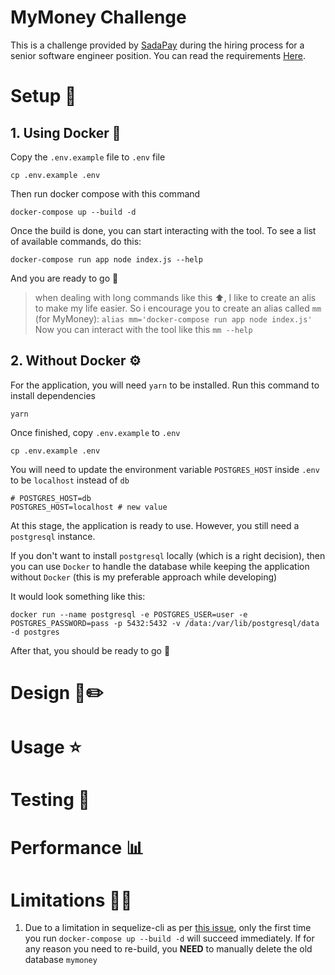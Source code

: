 # MyMoney Challenge

This is a challenge provided by [SadaPay](https://sadapay.pk/) during the hiring process for a senior software engineer position. You can read the requirements [Here](https://codu.ai/coding-problem/mymoney).


# Setup :rocket:
## 1. Using Docker :whale:

 Copy the `.env.example` file to `.env` file 
 
    cp .env.example .env

Then run docker compose with this command

    docker-compose up --build -d 
    
   Once the build is done, you can start interacting with the tool. To see a list of available commands, do this:
   

    docker-compose run app node index.js --help

And you are ready to go :rocket:
> when dealing with long commands like this ⬆️, I like to create an alis to make my life easier. So i encourage you to create an alias called `mm` (for MyMoney):
> `alias mm='docker-compose run app node index.js'`
> Now you can interact with the tool like this
> `mm --help`
> 

   
## 2. Without Docker :gear:
For the application, you will need `yarn` to be installed. Run this command to install dependencies

    yarn

Once finished, copy `.env.example` to `.env`

    cp .env.example .env
    
You will need to update the environment variable `POSTGRES_HOST` inside `.env` to be `localhost` instead of `db`

    # POSTGRES_HOST=db
    POSTGRES_HOST=localhost # new value

At this stage, the application is ready to use. However, you still need a `postgresql` instance.

If you don't want to install `postgresql` locally (which is a right decision), then you can use `Docker`  to handle the database while keeping the application without `Docker` (this is my preferable approach while developing)


It would look something like this:

    docker run --name postgresql -e POSTGRES_USER=user -e POSTGRES_PASSWORD=pass -p 5432:5432 -v /data:/var/lib/postgresql/data -d postgres
   
   After that, you should be ready to go :rocket:

# Design 📐✏️


# Usage ⭐

# Testing 🧪


# Performance 📊


# Limitations 🏋🏽
1. Due to a limitation in sequelize-cli as per [this issue](https://github.com/sequelize/cli/issues/1368), only the first time you run `docker-compose up --build -d` will succeed immediately. If for any reason you need to re-build, you **NEED** to manually delete the old database `mymoney`